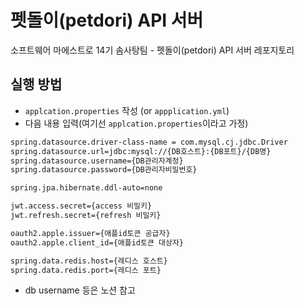 # 펫돌이(petdori) API 서버
소프트웨어 마에스트로 14기 솜사탕팀 - 펫돌이(petdori) API 서버 레포지토리

## 실행 방법
- `applcation.properties` 작성 (or `appplication.yml`)
- 다음 내용 입력(여기선 `applcation.properties`이라고 가정)
```bash
spring.datasource.driver-class-name = com.mysql.cj.jdbc.Driver
spring.datasource.url=jdbc:mysql://{DB호스트}:{DB포트}/{DB명}
spring.datasource.username={DB관리자계정}
spring.datasource.password={DB관리자비밀번호}

spring.jpa.hibernate.ddl-auto=none

jwt.access.secret={access 비밀키}
jwt.refresh.secret={refresh 비밀키}

oauth2.apple.issuer={애플id토큰 공급자}
oauth2.apple.client_id={애플id토큰 대상자}

spring.data.redis.host={레디스 호스트}
spring.data.redis.port={레디스 포트}
```
- db username 등은 노션 참고

